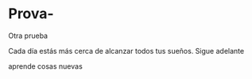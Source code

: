 # Prova-
Otra prueba 

Cada día estás más cerca de alcanzar todos tus sueños.
Sigue adelante

aprende cosas nuevas